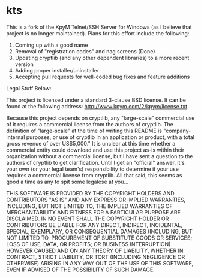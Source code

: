 kts
===

This is a fork of the KpyM Telnet/SSH Server for Windows (as I believe that project is no longer maintained).  Plans for this effort include the following:

1. Coming up with a good name
2. Removal of "registration codes" and nag screens (Done)
3. Updating cryptlib (and any other dependent libraries) to a more recent version
4. Adding proper installer/uninstaller
5. Accepting pull requests for well-coded bug fixes and feature additions

Legal Stuff Below:

This project is licensed under a standard 3-clause BSD license.  It can be found at the following address: http://www.kpym.com/2/kpym/license.txt

Because this project depends on cryptlib, any "large-scale" commercial use of it requires a commercial license from the authors of cryptlib.  The definition of "large-scale" at the time of writing this README is "company-internal purposes, or use of cryptlib in an application or product, with a total gross revenue of over US$5,000."  It is unclear at this time whether a commercial entity could download and use this project as-is within their organization without a commercial license, but I have sent a question to the authors of cryptlib to get clarification.  Until I get an "official" answer, it's your own (or your legal team's) responsibility to determine if your use requires a commercial license from cryptlib.  All that said, this seems as good a time as any to spit some legalese at you...

THIS SOFTWARE IS PROVIDED BY THE COPYRIGHT HOLDERS AND CONTRIBUTORS "AS IS" AND ANY EXPRESS OR IMPLIED WARRANTIES, INCLUDING, BUT NOT LIMITED TO, THE IMPLIED WARRANTIES OF MERCHANTABILITY AND FITNESS FOR A PARTICULAR PURPOSE ARE DISCLAIMED. IN NO EVENT SHALL THE COPYRIGHT HOLDER OR CONTRIBUTORS BE LIABLE FOR ANY DIRECT, INDIRECT, INCIDENTAL, SPECIAL, EXEMPLARY, OR CONSEQUENTIAL DAMAGES (INCLUDING, BUT NOT LIMITED TO, PROCUREMENT OF SUBSTITUTE GOODS OR SERVICES; LOSS OF USE, DATA, OR PROFITS; OR BUSINESS INTERRUPTION) HOWEVER CAUSED AND ON ANY THEORY OF LIABILITY, WHETHER IN CONTRACT, STRICT LIABILITY, OR TORT (INCLUDING NEGLIGENCE OR OTHERWISE) ARISING IN ANY WAY OUT OF THE USE OF THIS SOFTWARE, EVEN IF ADVISED OF THE POSSIBILITY OF SUCH DAMAGE.
